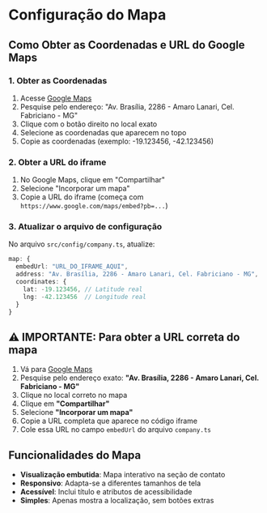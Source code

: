 # Configuração do Mapa

## Como Obter as Coordenadas e URL do Google Maps

### 1. Obter as Coordenadas
1. Acesse [Google Maps](https://maps.google.com)
2. Pesquise pelo endereço: "Av. Brasília, 2286 - Amaro Lanari, Cel. Fabriciano - MG"
3. Clique com o botão direito no local exato
4. Selecione as coordenadas que aparecem no topo
5. Copie as coordenadas (exemplo: -19.123456, -42.123456)

### 2. Obter a URL do iframe
1. No Google Maps, clique em "Compartilhar"
2. Selecione "Incorporar um mapa"
3. Copie a URL do iframe (começa com `https://www.google.com/maps/embed?pb=...`)

### 3. Atualizar o arquivo de configuração
No arquivo `src/config/company.ts`, atualize:

```typescript
map: {
  embedUrl: "URL_DO_IFRAME_AQUI",
  address: "Av. Brasília, 2286 - Amaro Lanari, Cel. Fabriciano - MG",
  coordinates: {
    lat: -19.123456, // Latitude real
    lng: -42.123456  // Longitude real
  }
}
```

## ⚠️ IMPORTANTE: Para obter a URL correta do mapa

1. Vá para [Google Maps](https://maps.google.com)
2. Pesquise pelo endereço exato: **"Av. Brasília, 2286 - Amaro Lanari, Cel. Fabriciano - MG"**
3. Clique no local correto no mapa
4. Clique em **"Compartilhar"**
5. Selecione **"Incorporar um mapa"**
6. Copie a URL completa que aparece no código iframe
7. Cole essa URL no campo `embedUrl` do arquivo `company.ts`

## Funcionalidades do Mapa
- **Visualização embutida**: Mapa interativo na seção de contato
- **Responsivo**: Adapta-se a diferentes tamanhos de tela
- **Acessível**: Inclui título e atributos de acessibilidade
- **Simples**: Apenas mostra a localização, sem botões extras
